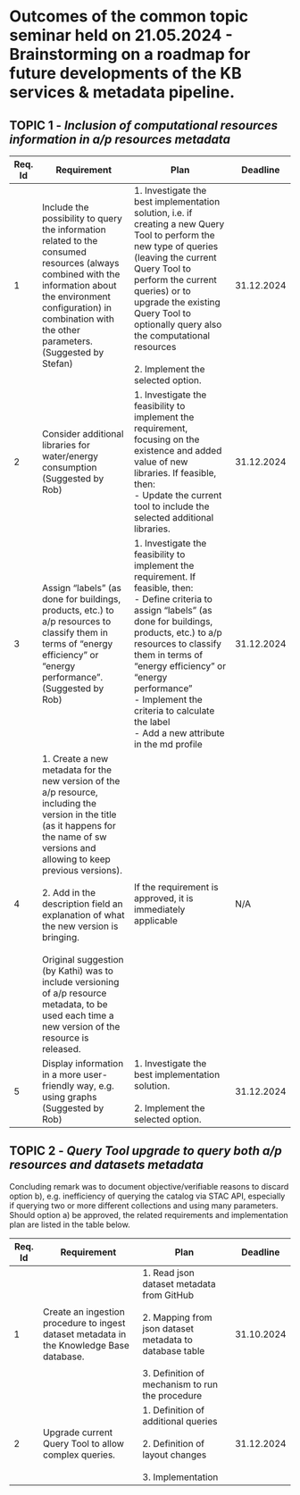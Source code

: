 # Outcomes of the common topic seminar held on 21.05.2024 - Brainstorming on a roadmap for future developments of the KB services & metadata pipeline.

## TOPIC 1 - *Inclusion of computational resources information in a/p resources metadata*

| Req. Id |	Requirement |	Plan |	Deadline |
| ------- | ----------- | ---- | --------- |
| 1       | Include the possibility to query the information related to the consumed resources (always combined with the information about the environment configuration) in combination with the other parameters. (Suggested by Stefan) | 1. Investigate the best implementation solution, i.e. if creating a new Query Tool to perform the new type of queries (leaving the current Query Tool to perform the current queries) or to upgrade the existing Query Tool to optionally query also the computational resources <br> <br> 2. Implement the selected option. | 31.12.2024 |
| 2       | Consider additional libraries for water/energy consumption (Suggested by Rob) | 1. Investigate the feasibility to implement the requirement, focusing on the existence and added value of new libraries. If feasible, then: <br> - Update the current tool to include the selected additional libraries. | 31.12.2024 |
| 3       | Assign “labels” (as done for buildings, products, etc.) to a/p resources to classify them in terms of “energy efficiency” or “energy performance”. (Suggested by Rob) | 1. Investigate the feasibility to implement the requirement. If feasible, then: <br> - Define criteria to assign “labels” (as done for buildings, products, etc.) to a/p resources to classify them in terms of “energy efficiency” or “energy performance” <br> - Implement the criteria to calculate the label <br> - Add a new attribute in the md profile | 31.12.2024 |
| 4       | 1. Create a new metadata for the new version of the a/p resource, including the version in the title (as it happens for the name of sw versions and allowing to keep previous versions). <br> <br> 2. Add in the description field an explanation of what the new version is bringing. <br> <br> Original suggestion (by Kathi) was to include versioning of a/p resource metadata, to be used each time a new version of the resource is released. | If the requirement is approved, it is immediately applicable | N/A |
| 5       | Display information in a more user-friendly way, e.g. using graphs (Suggested by Rob) | 1. Investigate the best implementation solution. <br> <br> 2. Implement the selected option. | 31.12.2024 |

## TOPIC 2 - *Query Tool upgrade to query both a/p resources and datasets metadata*
Concluding remark was to document objective/verifiable reasons to discard option b), e.g. inefficiency of querying the catalog via STAC API, especially if querying two or more different collections and using many parameters.
Should option a) be approved, the related requirements and implementation plan are listed in the table below.

| Req. Id |	Requirement |	Plan |	Deadline |
| ------- | ----------- | ---- | --------- |
| 1       | Create an ingestion procedure to ingest dataset metadata in the Knowledge Base database. | 1. Read json dataset metadata from GitHub <br> <br> 2. Mapping from json dataset metadata to database table <br> <br> 3. Definition of mechanism to run the procedure | 31.10.2024 |
| 2       | Upgrade current Query Tool to allow complex queries. | 1. Definition of additional queries <br> <br> 2. Definition of layout changes <br> <br> 3.	Implementation | 31.12.2024 |

